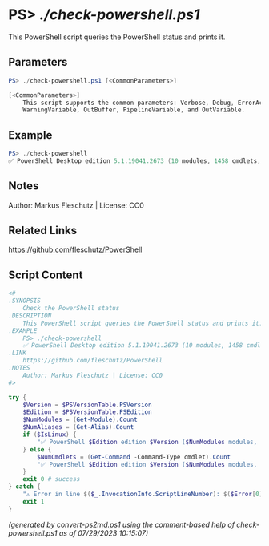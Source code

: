 PS> *./check-powershell.ps1*
====================

This PowerShell script queries the PowerShell status and prints it.

Parameters
----------
```powershell
PS> ./check-powershell.ps1 [<CommonParameters>]

[<CommonParameters>]
    This script supports the common parameters: Verbose, Debug, ErrorAction, ErrorVariable, WarningAction, 
    WarningVariable, OutBuffer, PipelineVariable, and OutVariable.
```

Example
-------
```powershell
PS> ./check-powershell
✅ PowerShell Desktop edition 5.1.19041.2673 (10 modules, 1458 cmdlets, 172 aliases)

```

Notes
-----
Author: Markus Fleschutz | License: CC0

Related Links
-------------
https://github.com/fleschutz/PowerShell

Script Content
--------------
```powershell
<#
.SYNOPSIS
	Check the PowerShell status
.DESCRIPTION
	This PowerShell script queries the PowerShell status and prints it.
.EXAMPLE
	PS> ./check-powershell
	✅ PowerShell Desktop edition 5.1.19041.2673 (10 modules, 1458 cmdlets, 172 aliases)
.LINK
	https://github.com/fleschutz/PowerShell
.NOTES
	Author: Markus Fleschutz | License: CC0
#>

try {
	$Version = $PSVersionTable.PSVersion
	$Edition = $PSVersionTable.PSEdition
	$NumModules = (Get-Module).Count
	$NumAliases = (Get-Alias).Count
	if ($IsLinux) {
		"✅ PowerShell $Edition edition $Version ($NumModules modules, $NumAliases aliases)"
	} else {
		$NumCmdlets = (Get-Command -Command-Type cmdlet).Count
		"✅ PowerShell $Edition edition $Version ($NumModules modules, $NumCmdlets cmdlets, $NumAliases aliases)"
	}
	exit 0 # success
} catch {
	"⚠️ Error in line $($_.InvocationInfo.ScriptLineNumber): $($Error[0])"
	exit 1
}
```

*(generated by convert-ps2md.ps1 using the comment-based help of check-powershell.ps1 as of 07/29/2023 10:15:07)*
